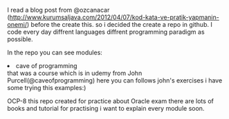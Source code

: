I read a blog post from @ozcanacar (http://www.kurumsaljava.com/2012/04/07/kod-kata-ve-pratik-yapmanin-onemi/)  before the create this.
so i decided the create a repo in github. I code every day diffrent languages diffrent programming paradigm as possible.

In the repo you can see modules:
<li>cave of programming</li>
that was a course which is in udemy from John Purcell(@caveofprogramming)
here you can follows john's exercises i have some trying this examples:)

OCP-8
this repo created for practice about Oracle exam there are lots of books and tutorial for practising
i want to explain every module soon.
